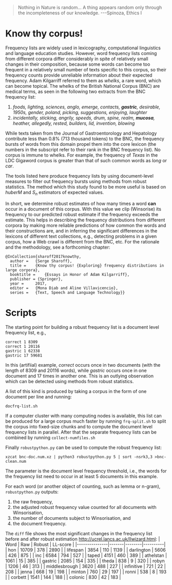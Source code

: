 > Nothing in Nature is random… A thing appears random only through the incompleteness of our knowledge. ---Spinoza, Ethics I

Know thy corpus!
================

Frequency lists are widely used in lexicography, computational linguistics and language education studies. However, word frequency lists coming from different corpora differ considerably in spite of relatively small changes in their composition, because some words can become too frequent in a relatively small number of texts specific to this corpus, so their frequency counts provide unreliable information about their expected frequency. Adam Kilgarriff referred to them as *whelks*, a rare word, which can become topical. The whelks of the British National Corpus (BNC) are medical terms, as seen in the following two extracts from the BNC frequency list:

1.  *foods, lighting, sciences, anglo, emerge, contacts, **gastric**, desirable, 1950s, gender, poland, picking, suggestions, enjoying, laughter* 
2.  *incidentally, sticking, angrily, speeds, drum, spine, realm, **mucosa**, heather, allegedly, rested, builders, lid, invention, blowing*

While texts taken from the Journal of Gastroentorology and Hepatology contribute less than 0.8% (713 thousand tokens) to the BNC, the frequency bursts of words from this domain propel them into the core lexicon (the numbers in the subscript refer to their rank in the BNC frequency list). No corpus is immune to whelks. For example, the frequency of *Texas* in the LDC Gigaword corpus is greater than that of such common words as *long* or *car*.

The tools listed here produce frequency lists by using document-level measures to filter out frequency bursts using methods from robust statistics. The method which this study found to be more useful is based on *huberM* and *S*<sub>*n*</sub> estimators of expected values.

In short, we determine robust estimates of how many times a word **can** occur in a document of this corpus. With this value we clip (Winsorise) its frequency to our predicted robust estimate if the frequency exceeds the estimate. This helps in describing the frequency distributions from different corpora by making more reliable predictions of how common the words and their constructions are, and in inferring the significant differences in the lexicons of different text collections, e.g., detecting problems in a given corpus, how a Web crawl is different from the BNC, etc. For the rationale and the methodology, see a forthcoming chapter:

``` example
@InCollection{sharoff2017knowthy,
  author =   {Serge Sharoff},
  title =    {Know thy corpus! {Exploring} frequency distributions in large corpora},
  booktitle =    {Essays in Honor of Adam Kilgarriff},
  publisher = {Springer},
  year =     2017,
  editor =   {Mona Diab and Aline Villavicencio},
  series =   {Text, Speech and Language Technology}}
```

Scripts
=======

The starting point for building a robust frequency list is a document level frequency list, e.g.,

``` example
correct 1 8309
correct 1 20116
gastric 1 62338
gastric 17 59681
```

In this (artifiial) example, *correct* occurs once in two documents (with the length of 8309 and 20116 words), while *gastric* occurs once in one document and 17 times in another one. This is an outlying observation which can be detected using methods from robust statistics. 

A list of this kind is produced by taking a corpus in the form of one document per line and running:

`docfrq-list.sh`

If a computer cluster with many computing nodes is available, this list can be produced for a large corpus much faster by running `frq-split.sh` to split the corpus into fixed-size chunks and to compute the document level frequency lists in parallel.  After that the separate frequency lists can be combined by running `collect-numfiles.sh`

Finally `robustpython.py` can be used to compute the robust frequency list:

`xzcat bnc-doc.num.xz | python3 robustpython.py 5 | sort -nsrk3,3 >bnc-clean.num`

The parameter is the document level frequency threshold, i.e., the words for the frequency list need to occur in at least 5 documents in this example.

For each word (or another object of counting, such as lemma or n-gram), `robustpython.py` outputs: 
1. the raw frequency, 
2. the adjusted robust frequency value counted for all documents with Winsorisation, 
3. the number of documents subject to Winsorisation, and 
4. the document frequency.

The `diff` file shows the most significant changes in the frequency list before and after robust estimation <http://ucrel.lancs.ac.uk/llwizard.html>:
| Word          | Raw   | Robust | LL-score |
|---------------|-------|--------|----------|
| hon           | 10709 | 378    | 2890     |
| lifespan      | 3854  | 110    | 1139     |
| darlington    | 5606  | 426    | 875      |
| inc           | 6584  | 794    | 527      |
| taped         | 4151  | 460    | 389      |
| athelstan     | 1061  | 15     | 385      |
| gastric       | 2085  | 154    | 335      |
| theda         | 838   | 9      | 320      |
| robyn         | 1206  | 46     | 313      |
| middlesbrough | 3620  | 488    | 227      |
| infinitive    | 721   | 22     | 208      |
| jenna         | 668   | 19     | 198      |
| minton        | 760   | 29     | 197      |
| ronni         | 538   | 8      | 193      |
| corbett       | 1541  | 144    | 188      |
| colonic       | 830   | 42     | 183      |
